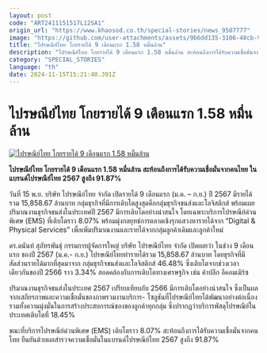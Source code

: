 ```yaml
---
layout: post
code: "ART2411151517L12SA1"
origin_url: "https://www.khaosod.co.th/special-stories/news_9507777"
image: "https://github.com/user-attachments/assets/9b6dd135-3106-48cb-9bab-e8abae764745"
title: "ไปรษณีย์ไทย โกยรายได้ 9 เดือนแรก 1.58 หมื่นล้าน"
description: "ไปรษณีย์ไทย โกยรายได้ 9 เดือนแรก 1.58 หมื่นล้าน สะท้อนถึงการได้รับความเชื่อมั่นจากคนไทย ในแบรนด์ไปรษณีย์ไทย 2567 สูงถึง 91.87%"
category: "SPECIAL_STORIES"
language: "th"
date: 2024-11-15T15:21:40.391Z
---
```


# ไปรษณีย์ไทย โกยรายได้ 9 เดือนแรก 1.58 หมื่นล้าน

[![ไปรษณีย์ไทย โกยรายได้ 9 เดือนแรก 1.58 หมื่นล้าน](https://www.khaosod.co.th/wpapp/uploads/2024/11/pp-2.jpg "ไปรษณีย์ไทย โกยรายได้ 9 เดือนแรก 1.58 หมื่นล้าน")](https://www.khaosod.co.th/wpapp/uploads/2024/11/pp-2.jpg)

**ไปรษณีย์ไทย โกยรายได้ 9 เดือนแรก 1.58 หมื่นล้าน สะท้อนถึงการได้รับความเชื่อมั่นจากคนไทย ในแบรนด์ไปรษณีย์ไทย 2567 สูงถึง 91.87%**

วันที่ 15 พ.ย. บริษัท ไปรษณีย์ไทย จำกัด เปิดรายได้ 9 เดือนแรก (ม.ค. – ก.ย.) ปี 2567 มีรายได้รวม 15,858.67 ล้านบาท กลุ่มธุรกิจที่มีการเติบโตสูงสุดคือกลุ่มธุรกิจขนส่งและโลจิสติกส์ พร้อมเผยปริมาณงานธุรกิจขนส่งในประเทศปี 2567 มีการเติบโตอย่างน่าสนใจ โดยเฉพาะบริการไปรษณีย์ด่วนพิเศษ (EMS) ที่เติบโตราว 8.07% พร้อมมุ่งกลยุทธ์การตลาดเชิงรุกแสวงหารายได้จาก “Digital & Physical Services” เพื่อเพิ่มปริมาณงานและรายได้จากกลุ่มลูกค้าเดิมและลูกค้าใหม่

ดร.ดนันท์ สุภัทรพันธุ์ กรรมการผู้จัดการใหญ่ บริษัท ไปรษณีย์ไทย จำกัด เปิดเผยว่า ในช่วง 9 เดือนแรก ของปี 2567 (ม.ค.- ก.ย.) ไปรษณีย์ไทยทำรายได้รวม 15,858.67 ล้านบาท โดยธุรกิจที่มีสัดส่วนรายได้มากที่สุดมาจาก กลุ่มธุรกิจขนส่งและโลจิสติกส์ 46.48% ซึ่งเติบโตจากช่วงเวลาเดียวกันของปี 2566 ราว 3.34% สอดคล้องกับการเติบโตทางเศรษฐกิจ เช่น ค้าปลีก อีคอมเมิร์ซ

ปริมาณงานธุรกิจขนส่งในประเทศ 2567 เปรียบเทียบกับ 2566 มีการเติบโตอย่างน่าสนใจ ซึ่งเป็นผลจากเสถียรภาพและความเชื่อมั่นของภาพรวมงานบริการ- โซลูชันที่ไปรษณีย์ไทยได้พัฒนาอย่างต่อเนื่อง รวมทั้งความมุ่งมั่นในการสร้างประสบการณ์ของของลูกค้าทุกกลุ่ม ซึ่งปรากฏว่าบริการพัสดุไปรษณีย์ในประเทศเติบโตที่ 18.45%

ขณะที่บริการไปรษณีย์ด่วนพิเศษ (EMS) เติบโตราว 8.07% สะท้อนถึงการได้รับความเชื่อมั่นจากคนไทย ยืนยันด้วยผลสำรวจความเชื่อมั่นในแบรนด์ไปรษณีย์ไทย 2567 สูงถึง 91.87%